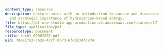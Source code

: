 ```yaml
---
content_type: resource
description: Lecture notes with an introduction to course and discussion of the economic
  and strategic importance of hydrocarbon-based energy.
file: https://ol-ocw-studio-app-production.s3.amazonaws.com/courses/17-906-reading-seminar-in-social-science-the-geopolitics-and-geoeconomics-of-global-energy-spring-2007/70ae17a3c62a472f9b736fedc34fd874_lec01_02082007.pdf
file_type: application/pdf
resourcetype: Document
title: lec01_02082007.pdf
uid: 70ae17a3-c62a-472f-9b73-6fedc34fd874
---
```

